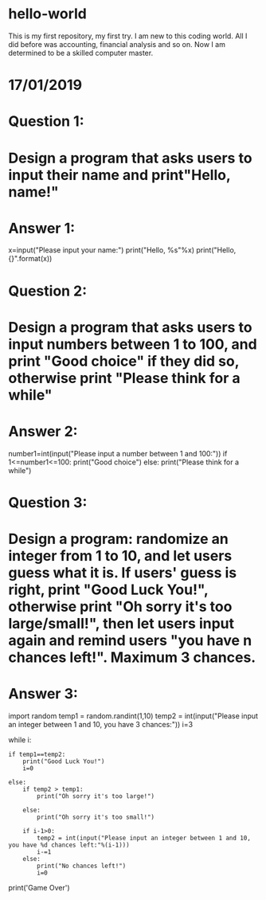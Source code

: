 # hello-world
This is my first repository, my first try.
I am new to this coding world. All I did before was accounting, financial analysis and so on.
Now I am determined to be a skilled computer master.

# 17/01/2019

# Question 1: 
# Design a program that asks users to input their name and print"Hello, name!"
# Answer 1: 
x=input("Please input your name:")
print("Hello, %s"%x)
print("Hello, {}".format(x))

# Question 2: 
# Design a program that asks users to input numbers between 1 to 100, and print "Good choice" if they did so, otherwise print "Please think for a while"
# Answer 2: 
number1=int(input("Please input a number between 1 and 100:"))
if 1<=number1<=100:
    print("Good choice")
else:
    print("Please think for a while")

# Question 3: 
# Design a program: randomize an integer from 1 to 10, and let users guess what it is. If users' guess is right, print "Good Luck You!", otherwise print "Oh sorry it's too large/small!", then let users input again and remind users "you have n chances left!". Maximum 3 chances.
# Answer 3:
import random
temp1 = random.randint(1,10)
temp2 = int(input("Please input an integer between 1 and 10, you have 3 chances:"))
i=3

while i:

    if temp1==temp2:
        print("Good Luck You!")
        i=0

    else:
        if temp2 > temp1:
            print("Oh sorry it's too large!")
           
        else:
            print("Oh sorry it's too small!")

        if i-1>0:
            temp2 = int(input("Please input an integer between 1 and 10, you have %d chances left:"%(i-1)))
            i-=1
        else:
            print("No chances left!")
            i=0
print('Game Over')
